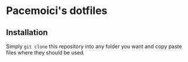 # Pacemoici's dotfiles

## Installation

Simply `git clone` this repository into any folder you want and copy paste files where they should be used.
